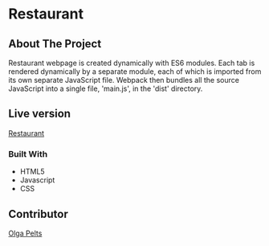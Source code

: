 # Restaurant

## About The Project
Restaurant webpage is created dynamically with ES6 modules. Each tab is rendered dynamically by a separate module, each of which is imported from its own separate JavaScript file. Webpack then bundles all the source JavaScript into a single file, 'main.js', in the 'dist' directory.

## Live version
[Restaurant](https://pelzolga123.github.io/Restaurant/)

### Built With
* HTML5
* Javascript
* CSS

## Contributor
[Olga Pelts](https://github.com/pelzolga123)
